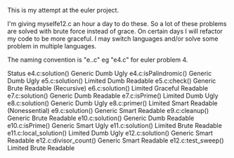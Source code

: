 This is my attempt at the euler project.

I'm giving myselfe12.c an hour a day to do these. So a lot of these problems are solved with brute force instead of grace. On certain days I will refactor my code to be more graceful. I may switch languages and/or solve some problem in multiple languages.

The naming convention is "e.\.c" eg "e4.c" for euler problem 4.

Status
e4.c:solution()         Generic Dumb Ugly
e4.c:isPalindromic()    Generic Dumb Ugly
e5.c:solution()         Limited Dumb Readable
e5.c:check()            Generic Brute Readable (Recursive)
e6.c:solution()         Limited Graceful Readable
e7.c:solution()         Generic Dumb Readable
e7.c:isPrime()          Limited Dumb Ugly
e8.c:solution()         Generic Dumb Ugly
e8.c:primer()           Limited Smart Readable (Nonessential)
e9.c:solution()         Generic Smart Readable
e9.c:cleanup()          Generic Brute Readable
e10.c:solution()        Generic Dumb Readable
e10.c:isPrime()         Generic Smart Ugly
e11.c:solution()        Limited Brute Readable
e11.c:local_solution()  Limited Dumb Ugly
e12.c:solution()        Generic Smart Readable
e12.c:divisor_count()   Generic Smart Readable
e12.c:test_sweep()      Limited Brute Readable
